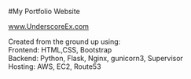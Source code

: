 #My Portfolio Website

www.UnderscoreEx.com

Created from the ground up using:
<br>
Frontend: HTML,CSS, Bootstrap 
<br>Backend: Python, Flask, Nginx, gunicorn3, Supervisor
<br>Hosting: AWS, EC2, Route53
